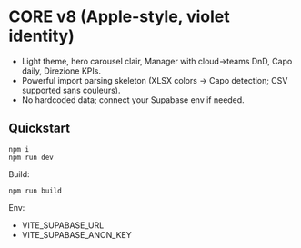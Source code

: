 # CORE v8 (Apple-style, violet identity)
- Light theme, hero carousel clair, Manager with cloud->teams DnD, Capo daily, Direzione KPIs.
- Powerful import parsing skeleton (XLSX colors -> Capo detection; CSV supported sans couleurs).
- No hardcoded data; connect your Supabase env if needed.

## Quickstart
```
npm i
npm run dev
```
Build:
```
npm run build
```
Env:
- VITE_SUPABASE_URL
- VITE_SUPABASE_ANON_KEY
